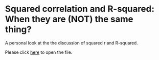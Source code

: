 # Squared correlation and R-squared: When they are (NOT) the same thing?
A personal look at the the discussion of squared r and R-squared.

Please click [here](index.html) to open the file.
